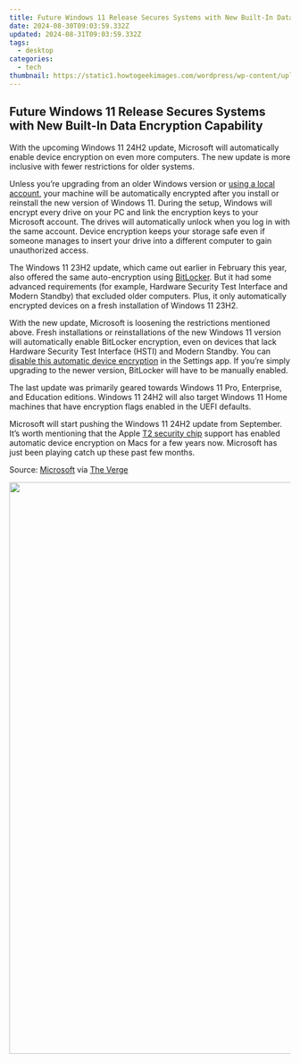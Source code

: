 ```yaml
---
title: Future Windows 11 Release Secures Systems with New Built-In Data Encryption Capability
date: 2024-08-30T09:03:59.332Z
updated: 2024-08-31T09:03:59.332Z
tags:
  - desktop
categories:
  - tech
thumbnail: https://static1.howtogeekimages.com/wordpress/wp-content/uploads/2024/01/windows-11-logo.jpg
---
```


## Future Windows 11 Release Secures Systems with New Built-In Data Encryption Capability

With the upcoming Windows 11 24H2 update, Microsoft will automatically enable device encryption on even more computers. The new update is more inclusive with fewer restrictions for older systems.

 Unless you’re upgrading from an older Windows version or [using a local account](https://fox-friendly.techidaily.com/updated-asus-mg28uq-elevating-your-visual-experience-to-new-heights-for-2024/), your machine will be automatically encrypted after you install or reinstall the new version of Windows 11\. During the setup, Windows will encrypt every drive on your PC and link the encryption keys to your Microsoft account. The drives will automatically unlock when you log in with the same account. Device encryption keeps your storage safe even if someone manages to insert your drive into a different computer to gain unauthorized access.

 The Windows 11 23H2 update, which came out earlier in February this year, also offered the same auto-encryption using [BitLocker](https://change-location.techidaily.com/how-to-teleport-your-gps-location-on-vivo-v30-lite-5g-drfone-by-drfone-virtual-android/). But it had some advanced requirements (for example, Hardware Security Test Interface and Modern Standby) that excluded older computers. Plus, it only automatically encrypted devices on a fresh installation of Windows 11 23H2.

 With the new update, Microsoft is loosening the restrictions mentioned above. Fresh installations or reinstallations of the new Windows 11 version will automatically enable BitLocker encryption, even on devices that lack Hardware Security Test Interface (HSTI) and Modern Standby. You can [disable this automatic device encryption](https://desktop-recording.techidaily.com/androids-top-10-moba-gaming-spectacles/) in the Settings app. If you’re simply upgrading to the newer version, BitLocker will have to be manually enabled.

 The last update was primarily geared towards Windows 11 Pro, Enterprise, and Education editions. Windows 11 24H2 will also target Windows 11 Home machines that have encryption flags enabled in the UEFI defaults.

 Microsoft will start pushing the Windows 11 24H2 update from September. It’s worth mentioning that the Apple [T2 security chip](https://techidaily.com/remove-lock-screen-without-passworda05s-by-drfone-android-unlock-android-unlock/) support has enabled automatic device encryption on Macs for a few years now. Microsoft has just been playing catch up these past few months.

 Source: [Microsoft](https://support.microsoft.com/en-us/windows/device-encryption-in-windows-cf7e2b6f-3e70-4882-9532-18633605b7df) via [The Verge](https://www.theverge.com/2024/8/14/24220138/microsoft-bitlocker-device-encryption-windows-11-default)

<ins class="adsbygoogle"
     style="display:block"
     data-ad-format="autorelaxed"
     data-ad-client="ca-pub-7571918770474297"
     data-ad-slot="1223367746"></ins>



<ins class="adsbygoogle"
     style="display:block"
     data-ad-client="ca-pub-7571918770474297"
     data-ad-slot="8358498916"
     data-ad-format="auto"
     data-full-width-responsive="true"></ins>



<!-- affiliate ads begin -->
<a href="https://ephamedtechinc.pxf.io/c/5597632/2097466/26400?prodsku=B700" target="_top" id="2097466"><img src="//a.impactradius-go.com/display-ad/26400-2097466" border="0" alt="" width="2048" height="1024"/></a><img height="0" width="0" src="https://imp.pxf.io/i/5597632/2097466/26400" style="position:absolute;visibility:hidden;" border="0" />
<!-- affiliate ads end -->